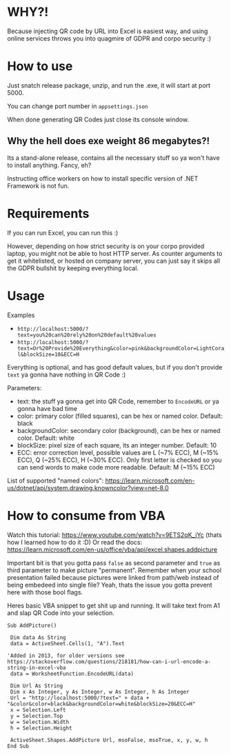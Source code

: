 # WHY?!

Because injecting QR code by URL into Excel is easiest way, and using online services throws you into quagmire of GDPR and corpo security :)

# How to use

Just snatch release package, unzip, and run the .exe, it will start at port 5000.

You can change port number in `appsettings.json`

When done generating QR Codes just close its console window.

## Why the hell does exe weight 86 megabytes?!

Its a stand-alone release, contains all the necessary stuff so ya won't have to install anything. Fancy, eh?

Instructing office workers on how to install specific version of .NET Framework is not fun.

# Requirements

If you can run Excel, you can run this :)

However, depending on how strict security is on your corpo provided laptop, you might not be able to host HTTP server. 
As counter arguments to get it whitelisted, or hosted on company server, you can just say it skips all the GDPR bullshit by keeping everything local.

# Usage

Examples
- `http://localhost:5000/?text=you%20can%20rely%20on%20default%20values`
- `http://localhost:5000/?text=Or%20Provide%20Everything&color=pink&backgroundColor=LightCoral&blockSize=10&ECC=H`

Everything is optional, and has good default values, but if you don't provide `text` ya gonna have nothing in QR Code :)

Parameters:
- text: the stuff ya gonna get into QR Code, remember to `EncodeURL` or ya gonna have bad time
- color: primary color (filled squares), can be hex or named color. Default: black
- backgroundColor: secondary color (background), can be hex or named color. Default: white
- blockSize: pixel size of each square, its an integer number. Default: 10
- ECC: error correction level, possible values are L (~7% ECC), M (~15% ECC), Q (~25% ECC), H (~30% ECC). Only first letter is checked so you can send words to make code more readable. Default: M (~15% ECC)

List of supported "named colors": https://learn.microsoft.com/en-us/dotnet/api/system.drawing.knowncolor?view=net-8.0

# How to consume from VBA

Watch this tutorial: https://www.youtube.com/watch?v=9ETS2qK_jYc (thats how I learned how to do it :D)
Or read the docs: https://learn.microsoft.com/en-us/office/vba/api/excel.shapes.addpicture

Important bit is that you gotta pass `false` as second parameter and `true` as third parameter to make picture "permanent". 
Remember when your school presentation failed because pictures were linked from path/web instead of being embedeed into single file? Yeah, thats the issue you gotta prevent here with those bool flags.

Heres basic VBA snippet to get shit up and running. It will take text from A1 and slap QR Code into your selection.

```
Sub AddPicture()

 Dim data As String
 data = ActiveSheet.Cells(1, "A").Text

'Added in 2013, for older versions see https://stackoverflow.com/questions/218181/how-can-i-url-encode-a-string-in-excel-vba
 data = WorksheetFunction.EncodeURL(data) 

 Dim Url As String
 Dim x As Integer, y As Integer, w As Integer, h As Integer
 Url = "http://localhost:5000/?text=" + data + "&color&color=black&backgroundColor=white&blockSize=20&ECC=H"
 x = Selection.Left
 y = Selection.Top
 w = Selection.Width
 h = Selection.Height
 
 ActiveSheet.Shapes.AddPicture Url, msoFalse, msoTrue, x, y, w, h
End Sub
```
